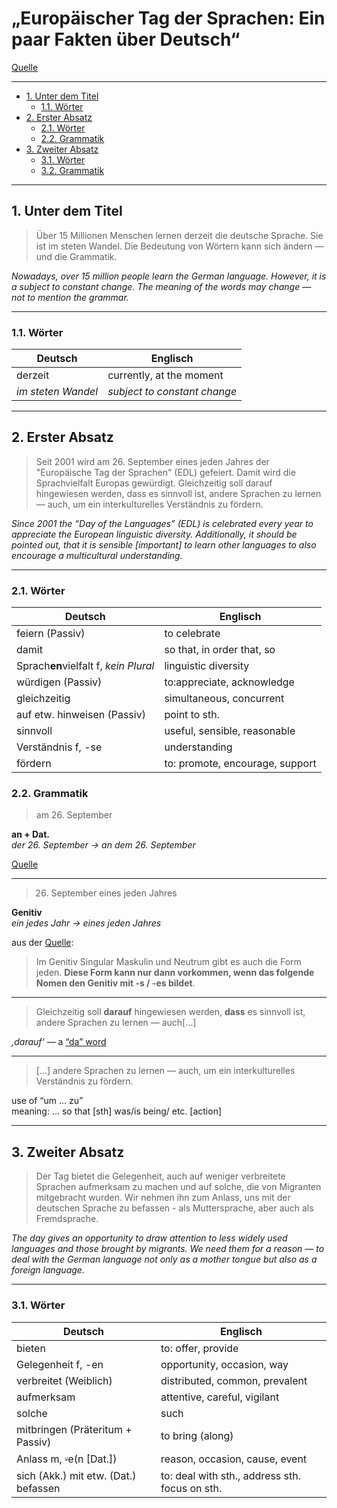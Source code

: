 # „Europäischer Tag der Sprachen: Ein paar Fakten über Deutsch“

[Artikel]: https://www.dw.com/de/europäischer-tag-der-sprachen-ein-paar-fakten-über-deutsch/a-55040612

[Quelle][Artikel]

---

- [1. Unter dem Titel](#1-unter-dem-titel)
    - [1.1. Wörter](#11-wörter)
- [2. Erster Absatz](#2-erster-absatz)
    - [2.1. Wörter](#21-wörter)
    - [2.2. Grammatik](#22-grammatik)
- [3. Zweiter Absatz](#3-zweiter-absatz)
    - [3.1. Wörter](#31-wörter)
    - [3.2. Grammatik](#32-grammatik)

---

## 1. Unter dem Titel

> Über 15 Millionen Menschen lernen derzeit die deutsche Sprache. Sie ist im steten Wandel. Die Bedeutung von Wörtern kann sich ändern — und die Grammatik.

*Nowadays, over 15 million people learn the German language. However, it is a subject to constant change. The meaning of the words may change — not to mention the grammar.*

---

### 1.1. Wörter

| Deutsch            | Englisch                     |
| ------------------ | ---------------------------- |
| derzeit            | currently, at the moment     |
| *im steten Wandel* | *subject to constant change* |

---

## 2. Erster Absatz

> Seit 2001 wird am 26. September eines jeden Jahres der "Europäische Tag der Sprachen" (EDL) gefeiert. Damit wird die Sprachvielfalt Europas gewürdigt. Gleichzeitig soll darauf hingewiesen werden, dass es sinnvoll ist, andere Sprachen zu lernen — auch, um ein interkulturelles Verständnis zu fördern.

*Since 2001 the “Day of the Languages” (EDL) is celebrated every year to appreciate the European linguistic diversity. Additionally, it should be pointed out, that it is sensible \[important\] to learn other languages to also encourage a multicultural understanding.*

---

### 2.1. Wörter

| Deutsch                               | Englisch                        |
| ------------------------------------- | ------------------------------- |
| feiern (Passiv)                       | to celebrate                    |
| damit                                 | so that, in order that, so      |
| Sprach**en**vielfalt f, *kein Plural* | linguistic diversity            |
| würdigen (Passiv)                     | to:appreciate, acknowledge      |
| gleichzeitig                          | simultaneous, concurrent        |
| auf etw. hinweisen (Passiv)           | point to sth.                   |
| sinnvoll                              | useful, sensible, reasonable    |
| Verständnis f, -se                    | understanding                   |
| fördern                               | to: promote, encourage, support |

### 2.2. Grammatik

> am 26. September

**an + Dat.**\
*der 26. September → an dem 26. September*

[Quelle](https://german.stackexchange.com/a/38786)

---

> 26. September eines jeden Jahres

**Genitiv**\
*ein jedes Jahr → eines jeden Jahres*

aus der [Quelle](https://www.deutschplus.net/pages/Indefinitpronomen_jeder_jedermann):
> Im Genitiv Singular Maskulin und Neutrum gibt es auch die Form jeden. **Diese Form kann nur dann vorkommen, wenn das folgende Nomen den Genitiv mit -s / -es bildet**.

---

> Gleichzeitig soll **darauf** hingewiesen werden, **dass** es sinnvoll ist, andere Sprachen zu lernen — auch[…]

*‚darauf‘* — a [“da” word](../notizen/da-wörter.md)

---

> […] andere Sprachen zu lernen — auch, um ein interkulturelles Verständnis zu fördern.

use of “um … zu”\
meaning: … so that [sth] was/is being/ etc. [action]

---

## 3. Zweiter Absatz

> Der Tag bietet die Gelegenheit, auch auf weniger verbreitete Sprachen aufmerksam zu machen und auf solche, die von Migranten mitgebracht wurden. Wir nehmen ihn zum Anlass, uns mit der deutschen Sprache zu befassen - als Muttersprache, aber auch als Fremdsprache.

*The day gives an opportunity to draw attention to less widely used languages and those brought by migrants. We need them for a reason — to deal with the German language not only as a mother tongue but also as a foreign language.*

---

### 3.1. Wörter

| Deutsch                              | Englisch                                       |
| ------------------------------------ | ---------------------------------------------- |
| bieten                               | to: offer, provide                             |
| Gelegenheit f, -en                   | opportunity, occasion, way                     |
| verbreitet (Weiblich)                | distributed, common, prevalent                 |
| aufmerksam                           | attentive, careful, vigilant                   |
| solche                               | such                                           |
| mitbringen (Präteritum + Passiv)     | to bring (along)                               |
| Anlass m, ⸚e(n \[Dat.\])             | reason, occasion, cause, event                 |
| sich (Akk.) mit etw. (Dat.) befassen | to: deal with sth., address sth. focus on sth. |
